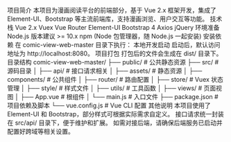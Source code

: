 项目简介
本项目为漫画阅读平台的前端部分，基于 Vue 2.x 框架开发，集成了 Element-UI、Bootstrap 等主流前端库，支持漫画浏览、用户交互等功能。
技术栈
Vue 2.x
Vuex
Vue Router
Element-UI
Bootstrap 4
Axios
jQuery
环境准备
Node.js 版本建议 >= 10.x
npm (Node 包管理器，随 Node.js 一起安装)
安装依赖
在 comic-view-web-master 目录下执行：
本地开发启动
启动后，默认访问地址为 http://localhost:8080。
项目打包
打包后的文件会生成在 dist/ 目录下。
目录结构
comic-view-web-master/
├── public/           # 公共静态资源
├── src/              # 源码目录
│   ├── api/          # 接口请求相关
│   ├── assets/       # 静态资源
│   ├── components/   # 公共组件
│   ├── router/       # 路由配置
│   ├── store/        # Vuex 状态管理
│   ├── style/        # 样式文件
│   ├── utils/        # 工具函数
│   ├── views/        # 页面视图
│   ├── App.vue       # 根组件
│   └── main.js       # 入口文件
├── package.json      # 项目依赖及脚本
└── vue.config.js     # Vue CLI 配置
其他说明
本项目使用了 Element-UI 和 Bootstrap，部分样式可根据实际需求自定义。
接口请求统一封装在 src/api/ 目录下，便于维护和扩展。
如需对接后端，请确保后端服务已启动并配置好跨域等相关设置。

